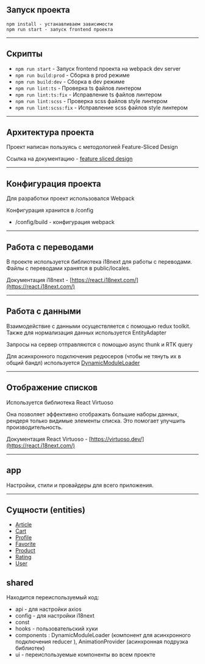## Запуск проекта

```
npm install - устанавливаем зависимости
npm run start - запуск frontend проекта 
```

----

## Скрипты

- `npm run start` - Запуск frontend проекта на webpack dev server
- `npm run build:prod` - Сборка в prod режиме
- `npm run build:dev` - Сборка в dev режиме
- `npm run lint:ts` - Проверка ts файлов линтером
- `npm run lint:ts:fix` - Исправление ts файлов линтером
- `npm run lint:scss` - Проверка scss файлов style линтером
- `npm run lint:scss:fix` - Исправление scss файлов style линтером

----

## Архитектура проекта

Проект написан пользуясь с методологией Feature-Sliced Design

Ссылка на документацию - [feature sliced design](https://feature-sliced.design/docs/get-started/overview)

----

## Конфигурация проекта

Для разработки проект использовался Webpack

Конфигурация хранится в /config

- /config/build - конфигурация webpack

----

## Работа с переводами

В проекте используется библиотека i18next для работы с переводами.
Файлы с переводами хранятся в public/locales.

Документация i18next - [https://react.i18next.com/](https://react.i18next.com/)


----

## Работа с данными

Взаимодействие с данными осуществляется с помощью redux toolkit.
Также для нормализация данных используется  EntityAdapter

Запросы на сервер отправляются с помощью async thunk и  RTK query

Для асинхронного подключения редюсеров (чтобы не тянуть их в общий бандл) используется
[DynamicModuleLoader](/src/shared/lib/components/DynamicModuleLoader/DynamicModuleLoader.tsx)

----


## Отображение списков

Используется библиотека React Virtuoso

Она позволяет эффективно отображать большие наборы данных, рендеря только видимые элементы списка. Это помогает улучшить
производительность.

Документация React Virtuoso - [https://virtuoso.dev/](https://react.i18next.com/)

----
## app

Настройки, стили и провайдеры для всего приложения.

----

## Сущности (entities)

- [Article](/src/entities/Article)
- [Cart](/src/entities/Cart)
- [Profile](/src/entities/Profile)
- [Favorite](/src/entities/Favorite)
- [Product](/src/entities/Product)
- [Rating](/src/entities/Rating)
- [User](/src/entities/User)


## shared 

Находится переиспользуемый код:

- api - для настройки axios
- config - для настройки i18next
- const 
- hooks - пользовательский хуки 
- components :
  DynamicModuleLoader (компонент для асинхронного подключения reducer ),
  AnimationProvider (асинхронная подрузка библиотек)
- ui - переиспользуемые компоненты во всем проекте 
